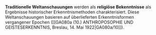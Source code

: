 
**Traditionelle Weltanschauungen** werden als **religiöse Bekenntnisse** als Ergebnisse historischer Erkenntnismethoden charakterisiert. Diese Weltanschauungen basieren auf überlieferten Erkenntnisformen vergangener Epochen ([[GA080a (10.) ANTHROPOSOPHIE UND GEISTESERKENNTNIS, Breslau, 14. Mai 1922|GA080a/10]]).
